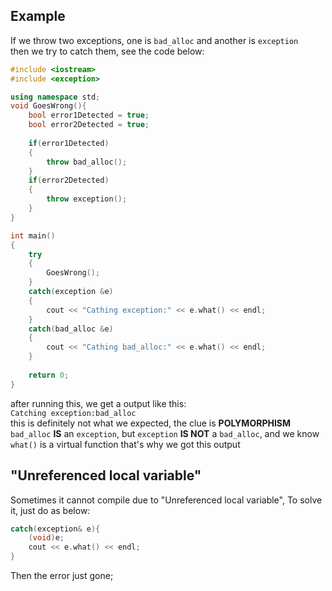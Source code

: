 ## Example
If we throw two exceptions, one is `bad_alloc` and another is `exception`  
then we try to catch them, see the code below:
```C++
#include <iostream>
#include <exception>

using namespace std;
void GoesWrong(){
    bool error1Detected = true;
    bool error2Detected = true;
  
    if(error1Detected)
    {
        throw bad_alloc();
    }
    if(error2Detected)
    {
        throw exception();
    }
}

int main()
{
    try
    {
        GoesWrong();
    }
    catch(exception &e)
    {
        cout << "Cathing exception:" << e.what() << endl;
    }
    catch(bad_alloc &e)
    {
        cout << "Cathing bad_alloc:" << e.what() << endl;
    }
	
    return 0;
}
```
after running this, we get a output like this:  
`Catching exception:bad_alloc`  
this is definitely not what we expected, the clue is **POLYMORPHISM**  
`bad_alloc` **IS** an `exception`, but `exception` **IS NOT** a `bad_alloc`, and we know `what()` is a virtual function
that's why we got this output

## "Unreferenced local variable"
Sometimes it cannot compile due to "Unreferenced local variable", To solve it, just do as below:
```C++
catch(exception& e){
	(void)e;
	cout << e.what() << endl;
}
```
Then the error just gone;
